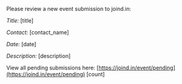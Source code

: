 Please review a new event submission to joind.in:

*Title:* [title]

*Contact:* [contact_name]

*Date:* [date]

*Description:* [description]

View all pending submissions here: [https://joind.in/event/pending](https://joind.in/event/pending)
[count]

